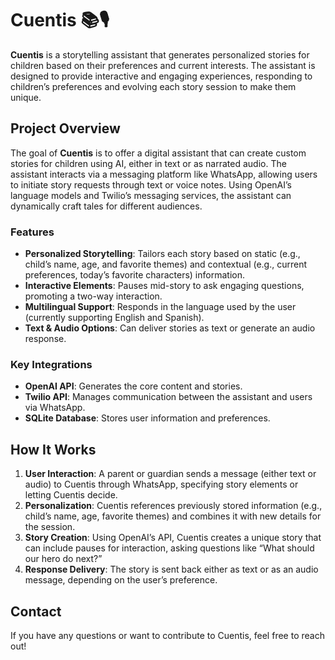 # Cuentis 📚🎙️

**Cuentis** is a storytelling assistant that generates personalized stories for children based on their preferences and current interests. The assistant is designed to provide interactive and engaging experiences, responding to children’s preferences and evolving each story session to make them unique.

## Project Overview

The goal of **Cuentis** is to offer a digital assistant that can create custom stories for children using AI, either in text or as narrated audio. The assistant interacts via a messaging platform like WhatsApp, allowing users to initiate story requests through text or voice notes. Using OpenAI’s language models and Twilio’s messaging services, the assistant can dynamically craft tales for different audiences.

### Features

- **Personalized Storytelling**: Tailors each story based on static (e.g., child’s name, age, and favorite themes) and contextual (e.g., current preferences, today’s favorite characters) information.
- **Interactive Elements**: Pauses mid-story to ask engaging questions, promoting a two-way interaction.
- **Multilingual Support**: Responds in the language used by the user (currently supporting English and Spanish).
- **Text & Audio Options**: Can deliver stories as text or generate an audio response.

### Key Integrations

- **OpenAI API**: Generates the core content and stories.
- **Twilio API**: Manages communication between the assistant and users via WhatsApp.
- **SQLite Database**: Stores user information and preferences.

## How It Works

1. **User Interaction**: A parent or guardian sends a message (either text or audio) to Cuentis through WhatsApp, specifying story elements or letting Cuentis decide.
2. **Personalization**: Cuentis references previously stored information (e.g., child’s name, age, favorite themes) and combines it with new details for the session.
3. **Story Creation**: Using OpenAI’s API, Cuentis creates a unique story that can include pauses for interaction, asking questions like “What should our hero do next?”
4. **Response Delivery**: The story is sent back either as text or as an audio message, depending on the user’s preference.

## Contact

If you have any questions or want to contribute to Cuentis, feel free to reach out!
